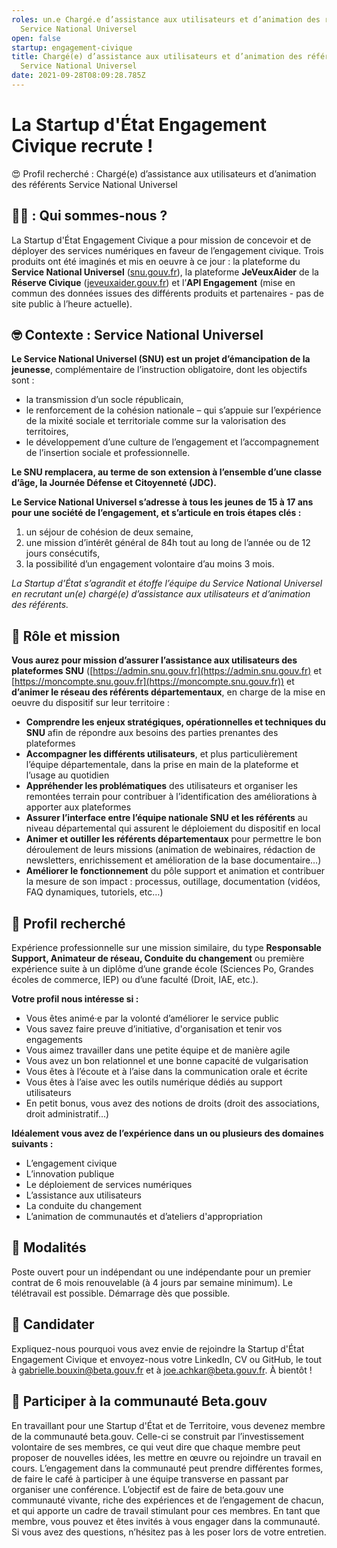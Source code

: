```yaml
---
roles: un.e Chargé.e d’assistance aux utilisateurs et d’animation des référents
  Service National Universel
open: false
startup: engagement-civique
title: Chargé(e) d’assistance aux utilisateurs et d’animation des référents
  Service National Universel
date: 2021-09-28T08:09:28.785Z
---
```



# La Startup d'État Engagement Civique recrute !

😍 Profil recherché : Chargé(e) d’assistance aux utilisateurs et d’animation des référents Service National Universel

## 👋🏼 : Qui sommes-nous ?
La Startup d'État Engagement Civique a pour mission de concevoir et de déployer des services numériques en faveur de l’engagement civique. Trois produits ont été imaginés et mis en oeuvre à ce jour : la plateforme du **Service National Universel** ([snu.gouv.fr](https://www.snu.gouv.fr/)), la plateforme **JeVeuxAider** de la **Réserve Civique** ([jeveuxaider.gouv.fr](https://jeveuxaider.gouv.fr/)) et l’**API Engagement** (mise en commun des données issues des différents produits et partenaires - pas de site public à l’heure actuelle).

<!--more-->

## 🤓 Contexte : Service National Universel


**Le Service National Universel (SNU) est un projet d’émancipation de la jeunesse**, complémentaire de l’instruction obligatoire, dont les objectifs sont :
- la transmission d’un socle républicain,
- le renforcement de la cohésion nationale – qui s’appuie sur l’expérience de la mixité sociale et territoriale comme sur la valorisation des territoires,
- le développement d’une culture de l’engagement et l’accompagnement de l’insertion sociale et professionnelle.

**Le SNU remplacera, au terme de son extension à l’ensemble d’une classe d’âge, la Journée Défense et Citoyenneté (JDC).**

**Le Service National Universel s’adresse à tous les jeunes de 15 à 17 ans pour une société de l’engagement, et s’articule en trois étapes clés :** 
1. un séjour de cohésion de deux semaine, 
2. une mission d’intérêt général de 84h tout au long de l’année ou de 12 jours consécutifs, 
3. la possibilité d’un engagement volontaire d’au moins 3 mois.

*La Startup d’État s’agrandit et étoffe l’équipe du Service National Universel en recrutant un(e) chargé(e) d’assistance aux utilisateurs et d’animation des référents.*

## 🎯 Rôle et mission
**Vous aurez pour mission d’assurer l’assistance aux utilisateurs des plateformes SNU** ([https://admin.snu.gouv.fr](https://admin.snu.gouv.fr) et [https://moncompte.snu.gouv.fr](https://moncompte.snu.gouv.fr)) et **d’animer le réseau des référents départementaux**, en charge de la mise en oeuvre du dispositif sur leur territoire : 
- **Comprendre les enjeux stratégiques, opérationnelles et techniques du SNU** afin de répondre aux besoins des parties prenantes des plateformes 
- **Accompagner les différents utilisateurs**, et plus particulièrement l’équipe départementale,  dans la prise en main de la plateforme et l’usage au quotidien
- **Appréhender les problématiques** des utilisateurs et organiser les remontées terrain pour contribuer à l’identification des améliorations à apporter aux plateformes
- **Assurer l’interface entre l’équipe nationale SNU et les référents** au niveau départemental qui assurent le déploiement du dispositif en local
- **Animer et outiller les référents départementaux** pour permettre le bon déroulement de leurs missions (animation de webinaires, rédaction de newsletters, enrichissement et amélioration de la base documentaire…)
- **Améliorer le fonctionnement** du pôle support et animation et contribuer la mesure de son impact : processus, outillage, documentation (vidéos, FAQ dynamiques, tutoriels, etc…)

## 🔎 Profil recherché
Expérience professionnelle sur une mission similaire, du type **Responsable Support, Animateur de réseau, Conduite du changement** ou première expérience suite à un diplôme d’une grande école (Sciences Po, Grandes écoles de commerce, IEP) ou d’une faculté (Droit, IAE, etc.).

**Votre profil nous intéresse si :**
- Vous êtes animé·e par la volonté d’améliorer le service public
- Vous savez faire preuve d’initiative, d'organisation et tenir vos engagements
- Vous aimez travailler dans une petite équipe et de manière agile
- Vous avez un bon relationnel et une bonne capacité de vulgarisation
- Vous êtes à l’écoute et à l’aise dans la communication orale et écrite
- Vous êtes à l’aise avec les outils numérique dédiés au support utilisateurs
- En petit bonus, vous avez des notions de droits (droit des associations, droit administratif...) 

**Idéalement vous avez de l’expérience dans un ou plusieurs des domaines suivants :**
- L’engagement civique
- L’innovation publique
- Le déploiement de services numériques
- L’assistance aux utilisateurs
- La conduite du changement
- L’animation de communautés et d’ateliers d'appropriation 

## 📝 Modalités
Poste ouvert pour un indépendant ou une indépendante pour un premier contrat de 6 mois renouvelable (à 4 jours par semaine minimum). Le télétravail est possible. Démarrage dès que possible.

## 🚀 Candidater
Expliquez-nous pourquoi vous avez envie de rejoindre la Startup d'État Engagement Civique et envoyez-nous votre LinkedIn, CV ou GitHub, le tout à [gabrielle.bouxin@beta.gouv.fr](mailto:gabrielle.bouxin@beta.gouv.fr) et à [joe.achkar@beta.gouv.fr](mailto:joe.achkar@beta.gouv.fr).
À bientôt !

## 🤝 Participer à la communauté Beta.gouv
En travaillant pour une Startup d'État et de Territoire, vous devenez membre de la communauté beta.gouv. Celle-ci se construit par l’investissement volontaire de ses membres, ce qui veut dire que chaque membre peut proposer de nouvelles idées, les mettre en œuvre ou rejoindre un travail en cours.
L’engagement dans la communauté peut prendre différentes formes, de faire le café à participer à une équipe transverse en passant par organiser une conférence.
L’objectif est de faire de beta.gouv une communauté vivante, riche des expériences et de l’engagement de chacun, et qui apporte un cadre de travail stimulant pour ces membres.
En tant que membre, vous pouvez et êtes invités à vous engager dans la communauté. Si vous avez des questions, n’hésitez pas à les poser lors de votre entretien.

